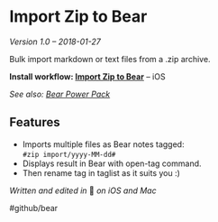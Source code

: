 # Import Zip to Bear
*Version 1.0 – 2018-01-27*

Bulk import markdown or text files from a .zip archive.

**Install workflow: [Import Zip to Bear](https://workflow.is/workflows/a5efe204384c4f4ab1869b7b1f50fead)** – iOS

*See also: [Bear Power Pack](https://github.com/rovest/Bear-Power-Pack/blob/master/README.md)*

## Features
- Imports multiple files as Bear notes tagged:   
`#zip import/yyyy-MM-dd#`
- Displays result in Bear with open-tag command.
- Then rename tag in taglist as it suits you :)

*Written and edited in* 🐻 *on iOS and Mac*

#github/bear
